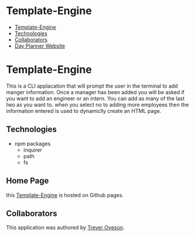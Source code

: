 # Template-Engine
* [Template-Engine](#Template-Engine)
* [Technologies](#Technologies)
* [Collaborators](#collaborators)
* [Day Planner Website](https://toveson.github.io/Day-Planner/)

# Template-Engine

This is a CLI applacation that will prompt the user in the terminal to add manger information. Once a manager has been added you will be asked if you want to add an engineer or an intern. You can add as many of the last two as you want to. when you select no to adding more employees then the information entered is used to dynamiclly create an HTML page.

## Technologies
* npm packages
    * inquirer
    * path
    * fs

## Home Page

this [Template-Engine](https://github.com/toveson/Template-Engine) is hosted on Github pages.

## Collaborators
This application was authored by [Trever Oveson](https://github.com/toveson).